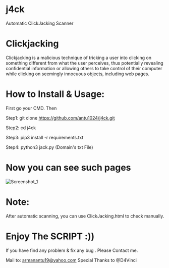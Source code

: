 # j4ck
Automatic ClickJacking Scanner

# Clickjacking
Clickjacking is a malicious technique of tricking a user into clicking on something different from what the user perceives, thus potentially revealing confidential information or allowing others to take control of their computer while clicking on seemingly innocuous objects, including web pages.

# How to Install & Usage:
First go your CMD. Then

Step1: git clone https://github.com/antu1024/j4ck.git

Step2: cd j4ck

Step3: pip3 install -r requirements.txt

Step4: python3 jack.py (Domain's txt File)

# Now you can see such pages
![Screenshot_1](https://user-images.githubusercontent.com/58564723/85959984-b9928480-b954-11ea-9c9b-bb4dd72273bf.png)

# Note:
After automatic scanning, you can use ClickJacking.html to check manually.

# Enjoy The SCRIPT :))
If you have find any problem & fix any bug . Please Contact me.

Mail to: armanantu19@yahoo.com
Special Thanks to @D4Vinci
